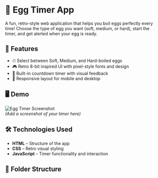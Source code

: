 # 🥚 Egg Timer App

A fun, retro-style web application that helps you boil eggs perfectly every time! Choose the type of egg you want (soft, medium, or hard), start the timer, and get alerted when your egg is ready.

## 🚀 Features

- ⏱ Select between Soft, Medium, and Hard-boiled eggs
- 🎮 Retro 8-bit inspired UI with pixel-style fonts and design
- 🔔 Built-in countdown timer with visual feedback
- 📱 Responsive layout for mobile and desktop

## 🖥️ Demo

![Egg Timer Screenshot](![image](https://github.com/user-attachments/assets/95e6df9c-7148-49c8-9ec6-d1474a414c8f)
)  
*(Add a screenshot of your timer here)*

## 🛠️ Technologies Used

- **HTML** – Structure of the app
- **CSS** – Retro visual styling
- **JavaScript** – Timer functionality and interaction

## 📂 Folder Structure


